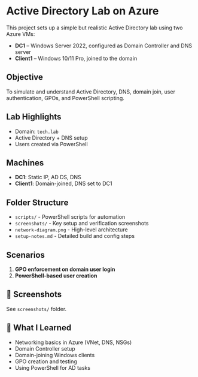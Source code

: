 #  Active Directory Lab on Azure

This project sets up a simple but realistic Active Directory lab using two Azure VMs:
- **DC1** – Windows Server 2022, configured as Domain Controller and DNS server
- **Client1** – Windows 10/11 Pro, joined to the domain

##  Objective
To simulate and understand Active Directory, DNS, domain join, user authentication, GPOs, and PowerShell scripting.

##  Lab Highlights
- Domain: `tech.lab`
- Active Directory + DNS setup
- Users created via PowerShell


##  Machines
- **DC1**: Static IP, AD DS, DNS
- **Client1**: Domain-joined, DNS set to DC1

##  Folder Structure
- `scripts/` - PowerShell scripts for automation
- `screenshots/` - Key setup and verification screenshots
- `network-diagram.png` - High-level architecture
- `setup-notes.md` - Detailed build and config steps

##  Scenarios
1. **GPO enforcement on domain user login**
2. **PowerShell-based user creation**

## 📸 Screenshots
See `screenshots/` folder.

## 🤝 What I Learned
- Networking basics in Azure (VNet, DNS, NSGs)
- Domain Controller setup
- Domain-joining Windows clients
- GPO creation and testing
- Using PowerShell for AD tasks
